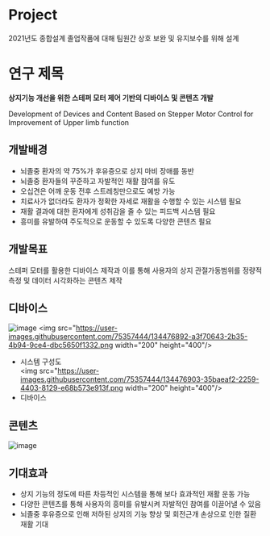 # Project
2021년도 종합설계 졸업작품에 대해 팀원간 상호 보완 및 유지보수를 위해 설계

# 연구 제목
**상지기능 개선을 위한 스테퍼 모터 제어 기반의 디바이스 및 콘텐츠 개발**

Development of Devices and Content Based on Stepper Motor Control for Improvement of Upper limb function

## 개발배경
* 뇌졸중 환자의 약 75%가 후유증으로 상지 마비 장애를 동반
* 뇌졸중 환자들의 꾸준하고 자발적인 재활 참여를 유도
* 오십견은 어깨 운동 전후 스트레칭만으로도 예방 가능
* 치료사가 없더라도 환자가 정확한 자세로 재활을 수행할 수 있는 시스템 필요
* 재활 결과에 대한 환자에게 성취감을 줄 수 있는 피드백 시스템 필요
* 흥미를 유발하여 주도적으로 운동할 수 있도록 다양한 콘텐츠 필요

## 개발목표
스테퍼 모터를 활용한 디바이스 제작과 이를 통해 사용자의 상지 관절가동범위를 정량적 측정 및 데이터 시각화하는 콘텐츠 제작

## 디바이스
![image](https://user-images.githubusercontent.com/75357444/134476892-a3f70643-2b35-4b94-9ce4-dbc5650f1332.png)
<img src="https://user-images.githubusercontent.com/75357444/134476892-a3f70643-2b35-4b94-9ce4-dbc5650f1332.png  width="200" height="400"/>
- 시스템 구성도                   
<img src="https://user-images.githubusercontent.com/75357444/134476903-35baeaf2-2259-4403-8129-e68b573e913f.png  width="200" height="400"/>
- 디바이스

## 콘텐츠
![image](https://user-images.githubusercontent.com/75357444/134476880-2dcb0fa5-dd54-4b78-b15e-438e7350880a.png)


## 기대효과
* 상지 기능의 정도에 따른 차등적인 시스템을 통해 보다 효과적인 재활 운동 가능
* 다양한 콘텐츠를 통해 사용자의 흥미를 유발시켜 자발적인 참여를 이끌어낼 수 있음
* 뇌졸중 후유증으로 인해 저하된 상지의 기능 향상 및 회전근개 손상으로 인한 질환 재활 기대
